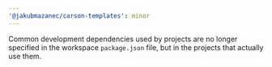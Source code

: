 ```yaml
---
'@jakubmazanec/carson-templates': minor
---
```


Common development dependencies used by projects are no longer specified in the workspace
`package.json` file, but in the projects that actually use them.
